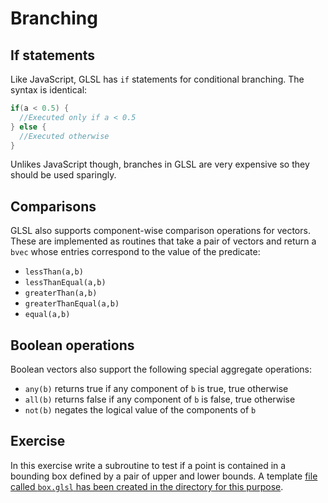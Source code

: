 # Branching

## If statements

Like JavaScript, GLSL has `if` statements for conditional branching. The syntax is identical:

```glsl
if(a < 0.5) {
  //Executed only if a < 0.5
} else {
  //Executed otherwise
}
```

Unlikes JavaScript though, branches in GLSL are very expensive so they should be used sparingly.

## Comparisons

GLSL also supports component-wise comparison operations for vectors.  These are implemented as routines that take a pair of vectors and return a `bvec` whose entries correspond to the value of the predicate:

* `lessThan(a,b)`
* `lessThanEqual(a,b)`
* `greaterThan(a,b)`
* `greaterThanEqual(a,b)`
* `equal(a,b)`

## Boolean operations

Boolean vectors also support the following special aggregate operations:

* `any(b)` returns true if any component of `b` is true, true otherwise
* `all(b)` returns false if any component of `b` is false, true otherwise
* `not(b)` negates the logical value of the components of `b`

## Exercise

In this exercise write a subroutine to test if a point is contained in a bounding box defined by a pair of upper and lower bounds. A template <a href="/open/logic" target="_blank">file called `box.glsl` has been created in the directory for this purpose</a>.